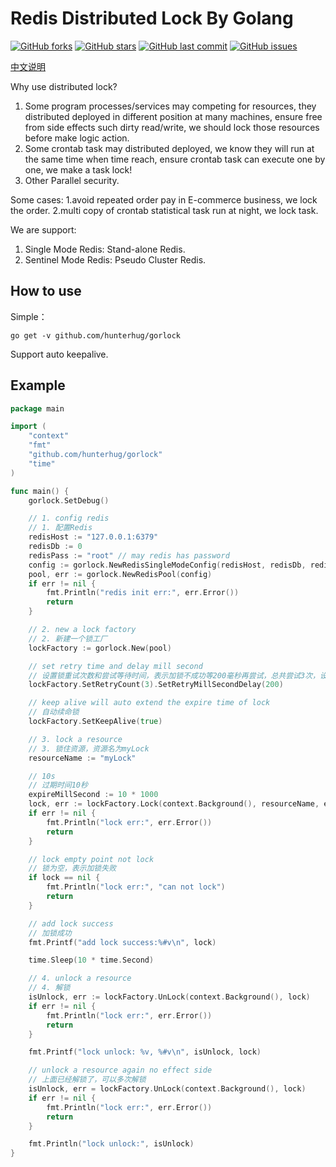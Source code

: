 # Redis Distributed Lock By Golang

[![GitHub forks](https://img.shields.io/github/forks/hunterhug/gorlock.svg?style=social&label=Forks)](https://github.com/hunterhug/gorlock/network)
[![GitHub stars](https://img.shields.io/github/stars/hunterhug/gorlock.svg?style=social&label=Stars)](https://github.com/hunterhug/gorlock/stargazers)
[![GitHub last commit](https://img.shields.io/github/last-commit/hunterhug/gorlock.svg)](https://github.com/hunterhug/gorlock)
[![GitHub issues](https://img.shields.io/github/issues/hunterhug/gorlock.svg)](https://github.com/hunterhug/gorlock/issues)

[中文说明](/README_ZH.md)

Why use distributed lock?

1. Some program processes/services may competing for resources, they distributed deployed in different position at many machines, ensure free from side effects such dirty read/write, we should lock those resources before make logic action.
2. Some crontab task may distributed deployed, we know they will run at the same time when time reach, ensure crontab task can execute one by one, we make a task lock! 
3. Other Parallel security.

Some cases: 1.avoid repeated order pay in E-commerce business, we lock the order. 2.multi copy of crontab statistical task run at night, we lock task.

We are support:

1. Single Mode Redis: Stand-alone Redis.
2. Sentinel Mode Redis: Pseudo Cluster Redis.

## How to use

Simple：

```
go get -v github.com/hunterhug/gorlock
```

Support auto keepalive.

## Example

```go
package main

import (
	"context"
	"fmt"
	"github.com/hunterhug/gorlock"
	"time"
)

func main() {
	gorlock.SetDebug()

	// 1. config redis
	// 1. 配置Redis
	redisHost := "127.0.0.1:6379"
	redisDb := 0
	redisPass := "root" // may redis has password
	config := gorlock.NewRedisSingleModeConfig(redisHost, redisDb, redisPass)
	pool, err := gorlock.NewRedisPool(config)
	if err != nil {
		fmt.Println("redis init err:", err.Error())
		return
	}

	// 2. new a lock factory
	// 2. 新建一个锁工厂
	lockFactory := gorlock.New(pool)

	// set retry time and delay mill second
	// 设置锁重试次数和尝试等待时间，表示加锁不成功等200毫秒再尝试，总共尝试3次，设置负数表示一直尝试，会堵住
	lockFactory.SetRetryCount(3).SetRetryMillSecondDelay(200)

	// keep alive will auto extend the expire time of lock
	// 自动续命锁
	lockFactory.SetKeepAlive(true)

	// 3. lock a resource
	// 3. 锁住资源，资源名为myLock
	resourceName := "myLock"

	// 10s
	// 过期时间10秒
	expireMillSecond := 10 * 1000
	lock, err := lockFactory.Lock(context.Background(), resourceName, expireMillSecond)
	if err != nil {
		fmt.Println("lock err:", err.Error())
		return
	}

	// lock empty point not lock
	// 锁为空，表示加锁失败
	if lock == nil {
		fmt.Println("lock err:", "can not lock")
		return
	}

	// add lock success
	// 加锁成功
	fmt.Printf("add lock success:%#v\n", lock)

	time.Sleep(10 * time.Second)

	// 4. unlock a resource
	// 4. 解锁
	isUnlock, err := lockFactory.UnLock(context.Background(), lock)
	if err != nil {
		fmt.Println("lock err:", err.Error())
		return
	}

	fmt.Printf("lock unlock: %v, %#v\n", isUnlock, lock)

	// unlock a resource again no effect side
	// 上面已经解锁了，可以多次解锁
	isUnlock, err = lockFactory.UnLock(context.Background(), lock)
	if err != nil {
		fmt.Println("lock err:", err.Error())
		return
	}

	fmt.Println("lock unlock:", isUnlock)
}
```
